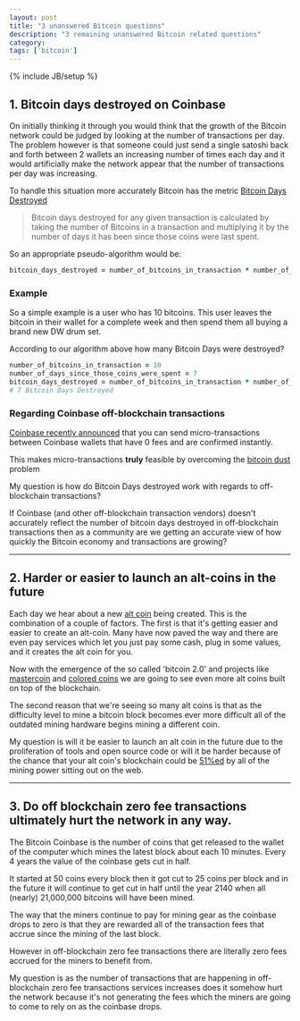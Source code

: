 ```yaml
---
layout: post
title: "3 unanswered Bitcoin questions"
description: "3 remaining unanswered Bitcoin related questions"
category: 
tags: ['bitcoin']
---
```

{% include JB/setup %}

## 1. Bitcoin days destroyed on Coinbase

On initially thinking it through you would think that the growth of the Bitcoin network could be judged by looking at the number of transactions per day. The problem however is that someone could just send a single satoshi back and forth between 2 wallets an increasing number of times each day and it would artificially make the network appear that the number of transactions per day was increasing.

To handle this situation more accurately Bitcoin has the metric [Bitcoin Days Destroyed](https://en.bitcoin.it/wiki/Bitcoin_Days_Destroyed)

> Bitcoin days destroyed for any given transaction is calculated by taking the number of Bitcoins in a transaction and multiplying it by the number of days it has been since those coins were last spent.

So an appropriate pseudo-algorithm would be:

```ruby
bitcoin_days_destroyed = number_of_bitcoins_in_transaction * number_of_days_since_those_coins_were_spent
```

### Example

So a simple example is a user who has 10 bitcoins. This user leaves the bitcoin
in their wallet for a complete week and then spend them all buying a brand new
DW drum set.

According to our algorithm above how many Bitcoin Days were destroyed?

```ruby
number_of_bitcoins_in_transaction = 10 
number_of_days_since_those_coins_were_spent = 7
bitcoin_days_destroyed = number_of_bitcoins_in_transaction * number_of_days_since_those_coins_were_spent
# 7 Bitcoin Days Destroyed
```

### Regarding Coinbase off-blockchain transactions

[Coinbase recently announced](http://blog.coinbase.com/post/57483182558/you-can-now-send-micro-transactions-with-zero-fees) that you can send micro-transactions between Coinbase wallets that have 0 fees and are confirmed instantly.

This makes micro-transactions **truly** feasible by overcoming the [bitcoin dust](https://code.google.com/p/bitcoin-wallet/wiki/DustTransactions) problem

My question is how do Bitcoin Days destroyed work with regards to off-blockchain transactions? 

If Coinbase (and other off-blockchain transaction vendors) doesn't accurately reflect the number of bitcoin days destroyed in off-blockchain transactions then as a community are we getting an accurate view of how quickly the Bitcoin economy and transactions are growing?

* * *
## 2. Harder or easier to launch an alt-coins in the future

Each day we hear about a new [alt coin](http://www.urbandictionary.com/define.php?term=altcoin) being created. This is the combination of
a couple of factors. The first is that it's getting easier and easier to create an alt-coin. Many have now paved the way and there are even pay services which let you just pay some cash, plug in some values, and it creates the alt coin for you.
 
Now with the emergence of the so called 'bitcoin 2.0' and projects like [mastercoin](http://www.mastercoin.org/) and [colored coins](http://coloredcoins.org/) we are going to see even more alt coins built on top of the blockchain.

The second reason that we're seeing so many alt coins is that as the difficulty level to mine a bitcoin block becomes ever more difficult all of the outdated mining hardware begins mining a different coin.

My question is will it be easier to launch an alt coin in the future due to the proliferation of tools and open source code or will it be harder because of the chance that your alt coin's blockchain could be [51%ed](https://en.bitcoin.it/wiki/Weaknesses#Attacker_has_a_lot_of_computing_power) by all of the mining power sitting out on the web.

* * *
## 3. Do off blockchain zero fee transactions ultimately hurt the network in any way.

The Bitcoin Coinbase is the number of coins that get released to the wallet of
the computer which mines the latest block about each 10 minutes. Every 4 years
the value of the coinbase gets cut in half. 

It started at 50 coins every block then it got cut to 25 coins per block and in
the future it will continue to get cut in half until the year 2140 when all
(nearly) 21,000,000 bitcoins will have been mined.

The way that the miners continue to pay for mining gear as the coinbase drops
to zero is that they are rewarded all of the transaction fees that accrue since
the mining of the last block.

However in off-blockchain zero fee transactions there are literally zero fees
accrued for the miners to benefit from.

My question is as the number of transactions that are happening in
off-blockchain zero fee transactions services increases does it somehow hurt the
network because it's not generating the fees which the miners are going to come
to rely on as the coinbase drops.
